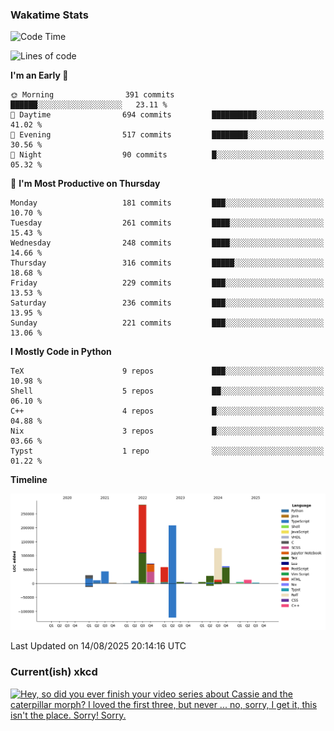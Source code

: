### Wakatime Stats
<!--START_SECTION:waka-->
![Code Time](http://img.shields.io/badge/Code%20Time-3%2C358%20hrs%2029%20mins-blue)

![Lines of code](https://img.shields.io/badge/From%20Hello%20World%20I%27ve%20Written-965.6%20thousand%20lines%20of%20code-blue)

**I'm an Early 🐤** 

```text
🌞 Morning                391 commits         ██████░░░░░░░░░░░░░░░░░░░   23.11 % 
🌆 Daytime                694 commits         ██████████░░░░░░░░░░░░░░░   41.02 % 
🌃 Evening                517 commits         ████████░░░░░░░░░░░░░░░░░   30.56 % 
🌙 Night                  90 commits          █░░░░░░░░░░░░░░░░░░░░░░░░   05.32 % 
```
📅 **I'm Most Productive on Thursday** 

```text
Monday                   181 commits         ███░░░░░░░░░░░░░░░░░░░░░░   10.70 % 
Tuesday                  261 commits         ████░░░░░░░░░░░░░░░░░░░░░   15.43 % 
Wednesday                248 commits         ████░░░░░░░░░░░░░░░░░░░░░   14.66 % 
Thursday                 316 commits         █████░░░░░░░░░░░░░░░░░░░░   18.68 % 
Friday                   229 commits         ███░░░░░░░░░░░░░░░░░░░░░░   13.53 % 
Saturday                 236 commits         ███░░░░░░░░░░░░░░░░░░░░░░   13.95 % 
Sunday                   221 commits         ███░░░░░░░░░░░░░░░░░░░░░░   13.06 % 
```


**I Mostly Code in Python** 

```text
TeX                      9 repos             ███░░░░░░░░░░░░░░░░░░░░░░   10.98 % 
Shell                    5 repos             ██░░░░░░░░░░░░░░░░░░░░░░░   06.10 % 
C++                      4 repos             █░░░░░░░░░░░░░░░░░░░░░░░░   04.88 % 
Nix                      3 repos             █░░░░░░░░░░░░░░░░░░░░░░░░   03.66 % 
Typst                    1 repo              ░░░░░░░░░░░░░░░░░░░░░░░░░   01.22 % 
```



**Timeline**

![Lines of Code chart](https://raw.githubusercontent.com/joshuajeschek/joshuajeschek/main/assets/bar_graph.png)


 Last Updated on 14/08/2025 20:14:16 UTC
<!--END_SECTION:waka-->

### Current(ish) xkcd
<a id="xkcd-a" title="Hey, so did you ever finish your video series about Cassie and the caterpillar morph? I loved the first three, but never ... no, sorry, I get it, this isn't the place. Sorry! Sorry." href="https://www.xkcd.com" target="_blank">
        <img align="center" id="xkcd-img" src="https://imgs.xkcd.com/comics/thread_meeting.png" alt="Hey, so did you ever finish your video series about Cassie and the caterpillar morph? I loved the first three, but never ... no, sorry, I get it, this isn't the place. Sorry! Sorry." height=300 />
</a>
